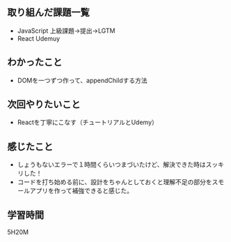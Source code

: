 ## 取り組んだ課題一覧

- JavaScript 上級課題→提出→LGTM
- React Udemuy

## わかったこと

- DOMを一つずつ作って、appendChildする方法

## 次回やりたいこと

- Reactを丁寧にこなす（チュートリアルとUdemy）

## 感じたこと

- しょうもないエラーで１時間くらいつまづいたけど、解決できた時はスッキリした！
- コードを打ち始める前に、設計をちゃんとしておくと理解不足の部分をスモールアプリを作って補強できると感じた。

## 学習時間
5H20M